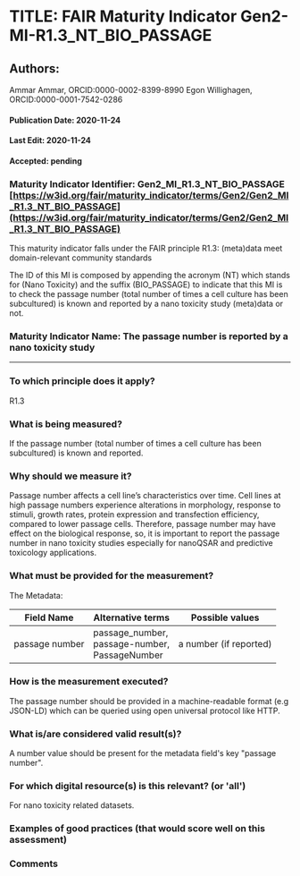 # TITLE:  FAIR Maturity Indicator Gen2-MI-R1.3_NT_BIO_PASSAGE

## Authors: 
Ammar Ammar, ORCID:0000-0002-8399-8990
Egon Willighagen, ORCID:0000-0001-7542-0286

#### Publication Date: 2020-11-24
#### Last Edit: 2020-11-24
#### Accepted: pending


### Maturity Indicator Identifier: Gen2_MI_R1.3_NT_BIO_PASSAGE [https://w3id.org/fair/maturity_indicator/terms/Gen2/Gen2_MI_R1.3_NT_BIO_PASSAGE](https://w3id.org/fair/maturity_indicator/terms/Gen2/Gen2_MI_R1.3_NT_BIO_PASSAGE)

This maturity indicator falls under the FAIR principle R1.3:
(meta)data meet domain-relevant community standards

The ID of this MI is composed by appending the acronym (NT) which stands for (Nano Toxicity) and the suffix (BIO_PASSAGE) to indicate that this MI is to check the passage number (total number of times a cell culture has been subcultured) is known and reported by a nano toxicity study (meta)data or not.

### Maturity Indicator Name:  The passage number is reported by a nano toxicity study

----

### To which principle does it apply?  
R1.3

### What is being measured?
If the passage number (total number of times a cell culture has been subcultured) is known and reported.

### Why should we measure it?
Passage number affects a cell line’s characteristics over time. Cell lines at high passage numbers experience alterations in morphology, response to stimuli, growth rates, protein expression and transfection efficiency, compared to lower passage cells. Therefore, passage number may have effect on the biological response, so, it is important to report the passage number in nano toxicity studies especially for nanoQSAR and predictive toxicology applications.

### What must be provided for the measurement?
The Metadata: 

| Field Name     | Alternative terms                                       |    Possible values     |
| -------------- | ------------------------------------------------------- | :--------------------: |
| passage number | passage_number,<br />passage-number,<br />PassageNumber | a number (if reported) |



### How is the measurement executed?

The passage number should be provided in a machine-readable format (e.g JSON-LD) which can be queried using open universal protocol like HTTP.


### What is/are considered valid result(s)?
A number value should be present for the metadata field's key "passage number".

### For which digital resource(s) is this relevant? (or 'all')
For nano toxicity related datasets. 

### Examples of good practices (that would score well on this assessment)


### Comments
